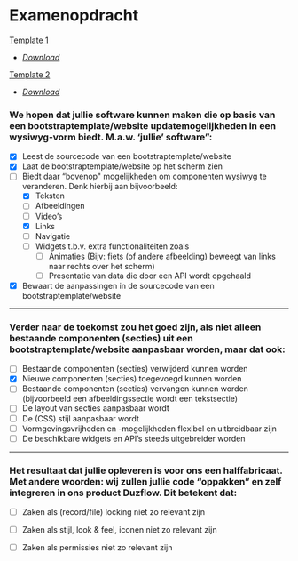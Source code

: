 # Examenopdracht

[Template 1](https://duzenco.nl/vista/template1/)  
* _[Download](https://duzenco.nl/vista/Yummy.zip)_

[Template 2](https://duzenco.nl/vista/template2/)  
* _[Download](https://duzenco.nl/vista/UpConstruction.zip)_



### We hopen dat jullie software kunnen maken die op basis van een bootstraptemplate/website updatemogelijkheden in een wysiwyg-vorm biedt. M.a.w. ‘jullie’ software”:

* [x] Leest de sourcecode van een bootstraptemplate/website
* [x] Laat de bootstraptemplate/website op het scherm zien
* [ ] Biedt daar “bovenop" mogelijkheden om componenten wysiwyg te veranderen. Denk hierbij aan bijvoorbeeld:
  * [x] Teksten
  * [ ] Afbeeldingen
  * [ ] Video’s
  * [x] Links
  * [ ] Navigatie
  * [ ] Widgets t.b.v. extra functionaliteiten zoals
    * [ ] Animaties (Bijv: fiets (of andere afbeelding) beweegt van links naar rechts over het scherm)
    * [ ] Presentatie van data die door een API wordt opgehaald
    
* [x] Bewaart de aanpassingen in de sourcecode van een bootstraptemplate/website

***

### Verder naar de toekomst zou het goed zijn, als niet alleen bestaande componenten (secties) uit een bootstraptemplate/website aanpasbaar worden, maar dat ook:

* [ ] Bestaande componenten (secties) verwijderd kunnen worden
* [x] Nieuwe componenten (secties) toegevoegd kunnen worden
* [ ] Bestaande componenten (secties) vervangen kunnen worden (bijvoorbeeld een afbeeldingssectie wordt een tekstsectie)
* [ ] De layout van secties aanpasbaar wordt
* [ ] De (CSS) stijl aanpasbaar wordt
* [ ] Vormgevingsvrijheden en -mogelijkheden flexibel en uitbreidbaar zijn
* [ ] De beschikbare widgets en API’s steeds uitgebreider worden

***

### Het resultaat dat jullie opleveren is voor ons een halffabricaat. Met andere woorden: wij zullen jullie code “oppakken” en zelf integreren in ons product Duzflow. Dit betekent dat:
* [ ] Zaken als (record/file) locking niet zo relevant zijn
* [ ] Zaken als stijl, look & feel, iconen niet zo relevant zijn
* [ ] Zaken als permissies niet zo relevant zijn


